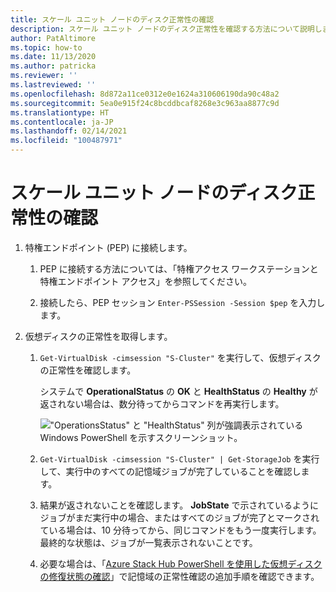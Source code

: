```yaml
---
title: スケール ユニット ノードのディスク正常性の確認
description: スケール ユニット ノードのディスク正常性を確認する方法について説明します
author: PatAltimore
ms.topic: how-to
ms.date: 11/13/2020
ms.author: patricka
ms.reviewer: ''
ms.lastreviewed: ''
ms.openlocfilehash: 8d872a11ce0312e0e1624a310606190da90c48a2
ms.sourcegitcommit: 5ea0e915f24c8bcddbcaf8268e3c963aa8877c9d
ms.translationtype: HT
ms.contentlocale: ja-JP
ms.lasthandoff: 02/14/2021
ms.locfileid: "100487971"
---
```

# <a name="verifying-scale-unit-node-disk-health"></a>スケール ユニット ノードのディスク正常性の確認

1.  特権エンドポイント (PEP) に接続します。

    1.  PEP に接続する方法については、「特権アクセス ワークステーションと特権エンドポイント アクセス」を参照してください。

    1.  接続したら、PEP セッション `Enter-PSSession -Session $pep` を入力します。

2.  仮想ディスクの正常性を取得します。

    1.  `Get-VirtualDisk -cimsession "S-Cluster"` を実行して、仮想ディスクの正常性を確認します。

        システムで **OperationalStatus** の **OK** と **HealthStatus** の **Healthy** が返されない場合は、数分待ってからコマンドを再実行します。
        
        !["OperationsStatus" と "HealthStatus" 列が強調表示されている Windows PowerShell を示すスクリーンショット。](media/image-57.png)
        
    1.  `Get-VirtualDisk -cimsession "S-Cluster" | Get-StorageJob` を実行して、実行中のすべての記憶域ジョブが完了していることを確認します。
    
    1.  結果が返されないことを確認します。 **JobState** で示されているようにジョブがまだ実行中の場合、またはすべてのジョブが完了とマークされている場合は、10 分待ってから、同じコマンドをもう一度実行します。 最終的な状態は、ジョブが一覧表示されないことです。
    
    1.  必要な場合は、「[Azure Stack Hub PowerShell を使用した仮想ディスクの修復状態の確認](../../operator/azure-stack-replace-disk.md#check-the-status-of-virtual-disk-repair-using-azure-stack-hub-powershell)」で記憶域の正常性確認の追加手順を確認できます。
        
